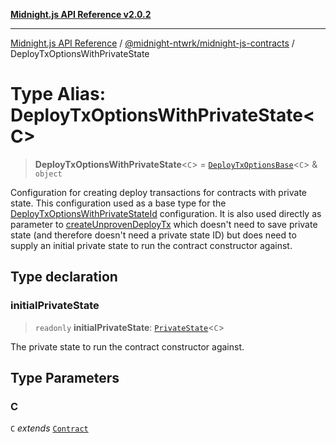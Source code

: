 [**Midnight.js API Reference v2.0.2**](../../../README.md)

***

[Midnight.js API Reference](../../../packages.md) / [@midnight-ntwrk/midnight-js-contracts](../README.md) / DeployTxOptionsWithPrivateState

# Type Alias: DeployTxOptionsWithPrivateState\<C\>

> **DeployTxOptionsWithPrivateState**\<`C`\> = [`DeployTxOptionsBase`](DeployTxOptionsBase.md)\<`C`\> & `object`

Configuration for creating deploy transactions for contracts with private state. This
configuration used as a base type for the [DeployTxOptionsWithPrivateStateId](DeployTxOptionsWithPrivateStateId.md) configuration.
It is also used directly as parameter to [createUnprovenDeployTx](../functions/createUnprovenDeployTx.md) which doesn't need
to save private state (and therefore doesn't need a private state ID) but does need to supply an
initial private state to run the contract constructor against.

## Type declaration

### initialPrivateState

> `readonly` **initialPrivateState**: [`PrivateState`](../../midnight-js-types/type-aliases/PrivateState.md)\<`C`\>

The private state to run the contract constructor against.

## Type Parameters

### C

`C` *extends* [`Contract`](../../midnight-js-types/interfaces/Contract.md)
